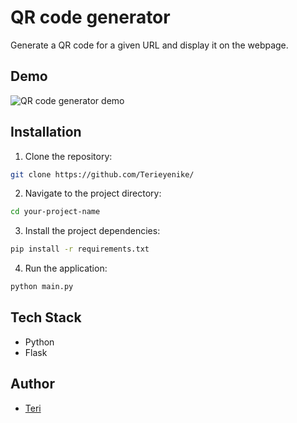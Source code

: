 # QR code generator

Generate a QR code for a given URL and display it on the webpage.

## Demo

![QR code generator demo](https://github.com/Terieyenike/xata-with-nextjs/assets/25850598/beb23f9f-e90e-405d-b336-60d7fb5b73b4)

## Installation

1. Clone the repository:

```bash
git clone https://github.com/Terieyenike/
```

2. Navigate to the project directory:

```bash
cd your-project-name
```

3. Install the project dependencies:

```bash
pip install -r requirements.txt
```

4. Run the application:

```bash
python main.py
```


## Tech Stack

- Python
- Flask

## Author

- [Teri](https://twitter.com/terieyenike)
